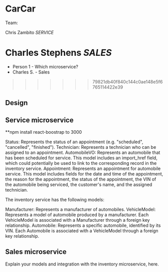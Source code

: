 # CarCar

Team:

Chris Zambito *SERVICE*

Charles Stephens *SALES*
=======
* Person 1 - Which microservice?
* Charles S. - Sales
>>>>>>> 79821db40f840c144c0ae148e5f6765114422e39

## Design

## Service microservice

**npm install react-boostrap to 3000

Status: Represents the status of an appointment (e.g. "scheduled", "cancelled", "finished").
Technician: Represents a technician who can be assigned to an appointment.
AutomobileVO: Represents an automobile that has been scheduled for service. This model includes an import_href field, which could potentially be used to link to the corresponding record in the inventory service.
Appointment: Represents an appointment for automobile service. This model includes fields for the date and time of the appointment, the reason for the appointment, the status of the appointment, the VIN of the automobile being serviced, the customer's name, and the assigned technician.

The inventory service has the following models:

Manufacturer: Represents a manufacturer of automobiles.
VehicleModel: Represents a model of automobile produced by a manufacturer. Each VehicleModel is associated with a Manufacturer through a foreign key relationship.
Automobile: Represents a specific automobile, identified by its VIN. Each Automobile is associated with a VehicleModel through a foreign key relationship.


## Sales microservice



Explain your models and integration with the inventory
microservice, here.
